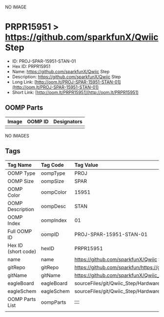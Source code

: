 


  
NO IMAGE  
# PRPR15951 > https://github.com/sparkfunX/Qwiic Step

- ID: PROJ-SPAR-15951-STAN-01
- Hex ID: PRPR15951
- Name: https://github.com/sparkfunX/Qwiic Step
- Description: https://github.com/sparkfunX/Qwiic Step
- Long Link: [http://oom.lt/PROJ-SPAR-15951-STAN-01](http://oom.lt/PROJ-SPAR-15951-STAN-01)
- Short Link: [http://oom.lt/PRPR15951](http://oom.lt/PRPR15951)

## OOMP Parts
  

|Image|OOMP ID|Designators|
| :--- | :--- | :--- |
||||
  
NO IMAGES  
## Tags
  

|Tag Name|Tag Code|Tag Value|
| :--- | :--- | :--- |
|OOMP Type|oompType|PROJ|
|OOMP Size|oompSize|SPAR|
|OOMP Color|oompColor|15951|
|OOMP Description|oompDesc|STAN|
|OOMP Index|oompIndex|01|
|Full OOMP ID|oompID|PROJ-SPAR-15951-STAN-01|
|Hex ID (short code)|hexID|PRPR15951|
|name|name|https://github.com/sparkfunX/Qwiic Step|
|gitRepo|gitRepo|https://github.com/sparkfun/https://github.com/sparkfunX/Qwiic_Step|
|gitName|gitName|https://github.com/sparkfunX/Qwiic_Step|
|eagleBoard|eagleBoard|sourceFiles/git/Qwiic_Step/Hardware/Qwiic-Step.brd|
|eagleSchem|eagleSchem|sourceFiles/git/Qwiic_Step/Hardware/Qwiic-Step.sch|
|OOMP Parts List|oompParts|<table><tr><td></td></tr></table>|
||||
